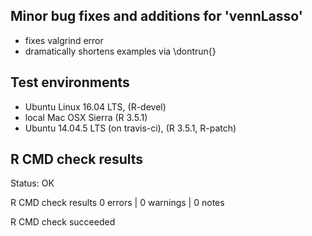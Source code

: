 
## Minor bug fixes and additions for 'vennLasso'

* fixes valgrind error
* dramatically shortens examples via \dontrun{}

## Test environments

* Ubuntu Linux 16.04 LTS, (R-devel)
* local Mac OSX Sierra (R 3.5.1)
* Ubuntu 14.04.5 LTS (on travis-ci), (R 3.5.1, R-patch)

## R CMD check results

Status: OK



R CMD check results
0 errors | 0 warnings | 0 notes

R CMD check succeeded
